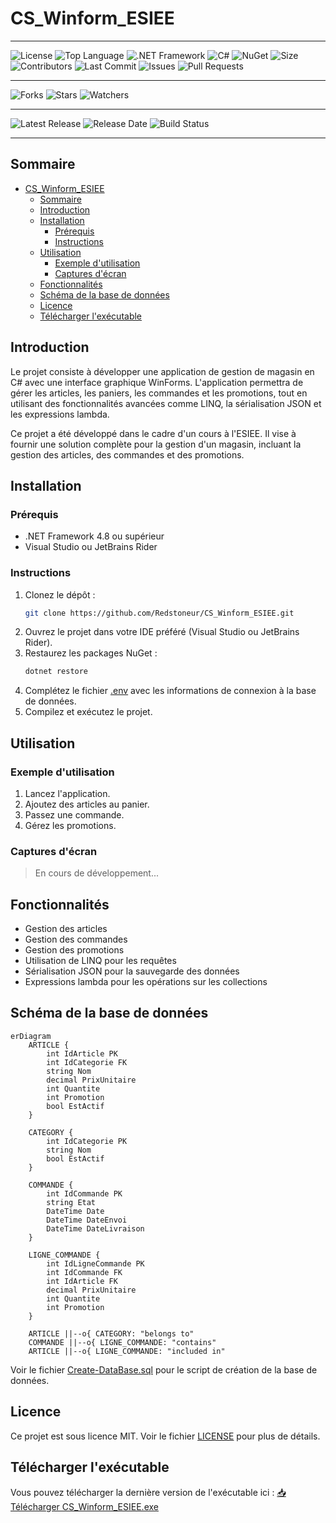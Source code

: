 # CS_Winform_ESIEE

---

![License](https://img.shields.io/github/license/Redstoneur/CS_Winform_ESIEE)
![Top Language](https://img.shields.io/github/languages/top/Redstoneur/CS_Winform_ESIEE)
![.NET Framework](https://img.shields.io/badge/.NET%20Framework-4.7.2-blue)
![C#](https://img.shields.io/badge/C%23-10.0-brightgreen)
![NuGet](https://img.shields.io/badge/NuGet-6.2.1-blue)
![Size](https://img.shields.io/github/repo-size/Redstoneur/CS_Winform_ESIEE)
![Contributors](https://img.shields.io/github/contributors/Redstoneur/CS_Winform_ESIEE)
![Last Commit](https://img.shields.io/github/last-commit/Redstoneur/CS_Winform_ESIEE)
![Issues](https://img.shields.io/github/issues/Redstoneur/CS_Winform_ESIEE)
![Pull Requests](https://img.shields.io/github/issues-pr/Redstoneur/CS_Winform_ESIEE)

---

![Forks](https://img.shields.io/github/forks/Redstoneur/CS_Winform_ESIEE)
![Stars](https://img.shields.io/github/stars/Redstoneur/CS_Winform_ESIEE)
![Watchers](https://img.shields.io/github/watchers/Redstoneur/CS_Winform_ESIEE)

---

![Latest Release](https://img.shields.io/github/v/release/Redstoneur/CS_Winform_ESIEE)
![Release Date](https://img.shields.io/github/release-date/Redstoneur/CS_Winform_ESIEE)
![Build Status](https://img.shields.io/github/actions/workflow/status/Redstoneur/CS_Winform_ESIEE/build.yml)

---

## Sommaire

<!-- TOC -->
* [CS_Winform_ESIEE](#cs_winform_esiee)
  * [Sommaire](#sommaire)
  * [Introduction](#introduction)
  * [Installation](#installation)
    * [Prérequis](#prérequis)
    * [Instructions](#instructions)
  * [Utilisation](#utilisation)
    * [Exemple d'utilisation](#exemple-dutilisation)
    * [Captures d'écran](#captures-décran)
  * [Fonctionnalités](#fonctionnalités)
  * [Schéma de la base de données](#schéma-de-la-base-de-données)
  * [Licence](#licence)
  * [Télécharger l'exécutable](#télécharger-lexécutable)
<!-- TOC -->

## Introduction

Le projet consiste à développer une application de gestion de magasin en C# avec une interface graphique WinForms.
L'application permettra de gérer les articles, les paniers, les commandes et les promotions, tout en utilisant des
fonctionnalités avancées comme LINQ, la sérialisation JSON et les expressions lambda.

Ce projet a été développé dans le cadre d'un cours à l'ESIEE. Il vise à fournir une solution complète pour la gestion
d'un magasin, incluant la gestion des articles, des commandes et des promotions.

## Installation

### Prérequis

- .NET Framework 4.8 ou supérieur
- Visual Studio ou JetBrains Rider

### Instructions

1. Clonez le dépôt :
   ```bash
   git clone https://github.com/Redstoneur/CS_Winform_ESIEE.git
   ```
2. Ouvrez le projet dans votre IDE préféré (Visual Studio ou JetBrains Rider).
3. Restaurez les packages NuGet :
   ```bash
   dotnet restore
   ```
4. Complétez le fichier [.env](./CS_Winform_ESIEE/.env) avec les informations de connexion à la base de données.
5. Compilez et exécutez le projet.

## Utilisation

### Exemple d'utilisation

1. Lancez l'application.
2. Ajoutez des articles au panier.
3. Passez une commande.
4. Gérez les promotions.

### Captures d'écran

[//]: # (![Capture d'écran 1]&#40;path/to/screenshot1.png&#41;)

[//]: # (![Capture d'écran 2]&#40;path/to/screenshot2.png&#41;)

> En cours de développement...

## Fonctionnalités

- Gestion des articles
- Gestion des commandes
- Gestion des promotions
- Utilisation de LINQ pour les requêtes
- Sérialisation JSON pour la sauvegarde des données
- Expressions lambda pour les opérations sur les collections

## Schéma de la base de données

```mermaid
erDiagram
    ARTICLE {
        int IdArticle PK
        int IdCategorie FK
        string Nom
        decimal PrixUnitaire
        int Quantite
        int Promotion
        bool EstActif
    }

    CATEGORY {
        int IdCategorie PK
        string Nom
        bool EstActif
    }

    COMMANDE {
        int IdCommande PK
        string Etat
        DateTime Date
        DateTime DateEnvoi
        DateTime DateLivraison
    }

    LIGNE_COMMANDE {
        int IdLigneCommande PK
        int IdCommande FK
        int IdArticle FK
        decimal PrixUnitaire
        int Quantite
        int Promotion
    }

    ARTICLE ||--o{ CATEGORY: "belongs to"
    COMMANDE ||--o{ LIGNE_COMMANDE: "contains"
    ARTICLE ||--o{ LIGNE_COMMANDE: "included in"
```

Voir le fichier [Create-DataBase.sql](Create-DataBase.sql) pour le script de création de la base de données.

## Licence

Ce projet est sous licence MIT. Voir le fichier [LICENSE](LICENSE) pour plus de détails.

## Télécharger l'exécutable

Vous pouvez télécharger la dernière version de l'exécutable
ici : [📥 Télécharger CS_Winform_ESIEE.exe](https://github.com/Redstoneur/CS_Winform_ESIEE/releases/latest)
